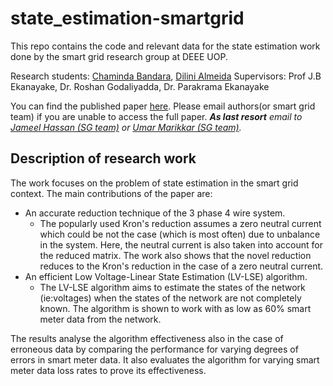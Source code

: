 # state_estimation-smartgrid

This repo contains the code and relevant data for the state estimation work done by the smart grid research group at DEEE UOP. 

Research students: [Chaminda Bandara](https://scholar.google.com/citations?user=WwLxOJYAAAAJ&hl=en), [Dilini Almeida](https://scholar.google.com/citations?user=dzzvaeQAAAAJ&hl=en)
Supervisors: Prof J.B Ekanayake, Dr. Roshan Godaliyadda, Dr. Parakrama Ekanayake

You can find the published paper [here](https://www.sciencedirect.com/science/article/abs/pii/S0142061519336518). Please email authors(or smart grid team) if you are unable to access the full paper. 
***As last resort** email to [Jameel Hassan (SG team)](mailto:jameel.hassan.2014.eng.pdn.ac.lk) or [Umar Marikkar (SG team)](mailto:umar.m.eng.pdn.ac.lk).*

## Description of research work

The work focuses on the problem of state estimation in the smart grid context. The main contributions of the paper are:
- An accurate reduction technique of the 3 phase 4 wire system.
  - The popularly used Kron's reduction assumes a zero neutral current which could be not the case (which is most often) due to unbalance in the system. Here, the neutral current is also taken into account for the reduced matrix. The work also shows that the novel reduction reduces to the Kron's reduction in the case of a zero neutral current. 
- An efficient Low Voltage-Linear State Estimation (LV-LSE) algorithm.
  - The LV-LSE algorithm aims to estimate the states of the network (ie:voltages) when the states of the network are not completely known. The algorithm is shown to work with as low as 60% smart meter data from the network. 

The results analyse the algorithm effectiveness also in the case of erroneous data by comparing the performance for varying degrees of errors in smart meter data. It also evaluates the algorithm for varying smart meter data loss rates to prove its effectiveness. 

